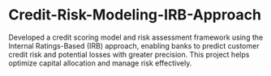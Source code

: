 # Credit-Risk-Modeling-IRB-Approach
Developed a credit scoring model and risk assessment framework using the Internal Ratings-Based (IRB) approach, enabling banks to predict customer credit risk and potential losses with greater precision. This project helps optimize capital allocation and manage risk effectively.
